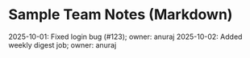 ﻿# Sample Team Notes (Markdown)
2025-10-01: Fixed login bug (#123); owner: anuraj
2025-10-02: Added weekly digest job; owner: anuraj
